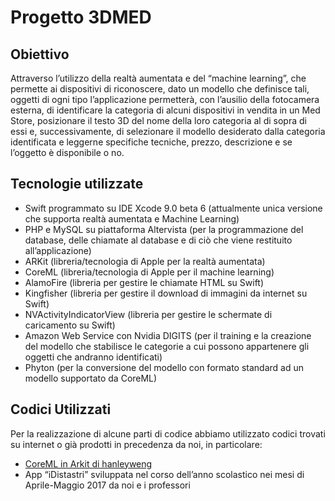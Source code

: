 # Progetto 3DMED

## Obiettivo
Attraverso l’utilizzo della realtà aumentata e del “machine learning”, che permette ai dispositivi di riconoscere, dato un modello che definisce tali, oggetti di ogni tipo l’applicazione permetterà, con l’ausilio della fotocamera esterna, di identificare la categoria di alcuni dispositivi in vendita in un Med Store, posizionare il testo 3D del nome della loro categoria al di sopra di essi e, successivamente, di selezionare il modello desiderato dalla categoria identificata e leggerne specifiche tecniche, prezzo, descrizione e se l’oggetto è disponibile o no.

## Tecnologie utilizzate
- Swift programmato su IDE Xcode 9.0 beta 6 (attualmente unica versione che supporta realtà aumentata e Machine Learning)
- PHP e MySQL su piattaforma Altervista (per la programmazione del database, delle chiamate al database e di ciò che viene restituito all’applicazione)
- ARKit (libreria/tecnologia di Apple per la realtà aumentata)
- CoreML (libreria/tecnologia di Apple per il machine learning)
- AlamoFire (libreria per gestire le chiamate HTML su Swift)
- Kingfisher (libreria per gestire il download di immagini da internet su Swift)
- NVActivityIndicatorView (libreria per gestire le schermate di caricamento su Swift)
- Amazon Web Service con Nvidia DIGITS (per il training e la creazione del modello che stabilisce le categorie a cui possono appartenere gli oggetti che andranno identificati)
- Phyton (per la conversione del modello con formato standard ad un modello supportato da CoreML)

## Codici Utilizzati
Per la realizzazione di alcune parti di codice abbiamo utilizzato codici trovati su internet o già prodotti in precedenza da noi, in particolare:
- [CoreML in Arkit di hanleyweng](https://github.com/hanleyweng/CoreML-in-ARKit)
- App “iDistastri” sviluppata nel corso dell’anno scolastico nei mesi di Aprile-Maggio 2017 da noi e i professori
